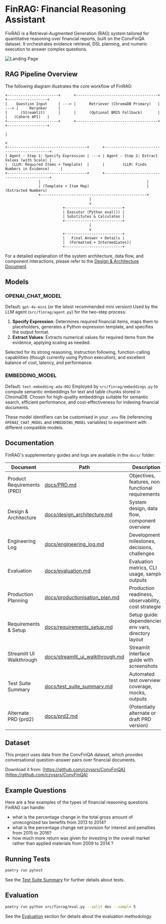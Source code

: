 # FinRAG: Financial Reasoning Assistant

FinRAG is a Retrieval-Augmented Generation (RAG) system tailored for quantitative reasoning over financial reports, built on the ConvFinQA dataset. It orchestrates evidence retrieval, DSL planning, and numeric execution to answer complex questions.

![Landing Page](screenshots/landing_page_small.png)

## RAG Pipeline Overview

The following diagram illustrates the core workflow of FinRAG:

```
+-----------------------+      +-------------------------------------+      +------------------+
|    Question Input     | ---> |      Retriever (ChromaDB Primary)   | ---> |     Reranker     |
|      (Streamlit)      |      |      (Optional BM25 Fallback)       |      |   (Cohere API)   |
+-----------------------+      +-------------------------------------+      +------------------+
                                                                                     |
                                                                                     v
+------------------------------------+      +---------------------------------------------+
| Agent - Step 1: Specify Expression | ---> | Agent - Step 2: Extract Values (with Scale) |
|  (LLM: Required Items + Template)  |      |        (LLM: Finds Numbers in Evidence)     |
+------------------------------------+      +---------------------------------------------+
               |                                                |                      
               | (Template + Item Map)                          | (Extracted Numbers)  
               +------------------------------------------------+                      
                                      |
                                      v                      
                          +--------------------------+                     
                          | Executor (Python eval()) |                     
                          | Substitutes & Calculates |                     
                          +--------------------------+                     
                                      |
                                      v                      
                          +--------------------------+                     
                          |   Final Answer + Details |
                          |  (Formatted + Intermediates)|                     
                          +--------------------------+                     
```

For a detailed explanation of the system architecture, data flow, and component interactions, please refer to the [Design & Architecture Document](docs/design_architecture.md).

## Models

### OPENAI_CHAT_MODEL

Default: `gpt-4o-mini` (or the latest recommended mini version)
Used by the LLM agent (`src/finrag/agent.py`) for the two-step process:
1.  **Specify Expression**: Determines required financial items, maps them to placeholders, generates a Python expression template, and specifies the output format.
2.  **Extract Values**: Extracts numerical values for required items from the evidence, applying scaling as needed.

Selected for its strong reasoning, instruction following, function-calling capabilities (though currently using Python execution), and excellent balance of cost, latency, and performance.

### EMBEDDING_MODEL

Default: `text-embedding-ada-002`
Employed by `src/finrag/embeddings.py` to compute semantic embeddings for text and table chunks stored in ChromaDB. Chosen for high-quality embeddings suitable for semantic search, efficient performance, and cost-effectiveness for indexing financial documents.

These model identifiers can be customised in your `.env` file (referencing `OPENAI_CHAT_MODEL` and `EMBEDDING_MODEL` variables) to experiment with different compatible models.

## Documentation
FinRAG's supplementary guides and logs are available in the `docs/` folder:

| Document                   | Path                                    | Description                                           |
|----------------------------|-----------------------------------------|-------------------------------------------------------|
| Product Requirements (PRD) | [docs/PRD.md](docs/PRD.md)              | Objectives, features, non-functional requirements     |
| Design & Architecture      | [docs/design_architecture.md](docs/design_architecture.md) | System design, data flow, component overview          |
| Engineering Log            | [docs/engineering_log.md](docs/engineering_log.md)         | Development milestones, decisions, challenges         |
| Evaluation                 | [docs/evaluation.md](docs/evaluation.md)                   | Evaluation metrics, CLI usage, sample outputs         |
| Production Planning        | [docs/productionisation_plan.md](docs/productionisation_plan.md) | Production readiness, observability, cost strategies  |
| Requirements & Setup       | [docs/requirements_setup.md](docs/requirements_setup.md)   | Setup guide: dependencies, env vars, directory layout |
| Streamlit UI Walkthrough   | [docs/streamlit_ui_walkthrough.md](docs/streamlit_ui_walkthrough.md) | Streamlit interface guide with screenshots            |
| Test Suite Summary         | [docs/test_suite_summary.md](docs/test_suite_summary.md)   | Automated test overview: coverage, mocks, outputs     |
| Alternate PRD (prd2)       | [docs/prd2.md](docs/prd2.md)                 | (Potentially alternate or draft PRD version)          |


## Dataset
This project uses data from the ConvFinQA dataset, which provides conversational question-answer pairs over financial documents.

Download it from: [https://github.com/czyssrs/ConvFinQA](https://github.com/czyssrs/ConvFinQA)

## Example Questions

Here are a few examples of the types of financial reasoning questions FinRAG can handle:

- what is the percentage change in the total gross amount of unrecognized tax benefits from 2013 to 2014?
- what is the percentage change net provision for interest and penalties from 2015 to 2016?
- how much more return was given for investing in the overall market rather than applied materials from 2009 to 2014 ?

## Running Tests

```bash
poetry run pytest
```
See the [Test Suite Summary](docs/test_suite_summary.md) for further details about tests.

## Evaluation

```bash
poetry run python src/finrag/eval.py --split dev --sample 5
```
See the [Evaluation](docs/evaluation.md) section for details about the evaluation methodology.
